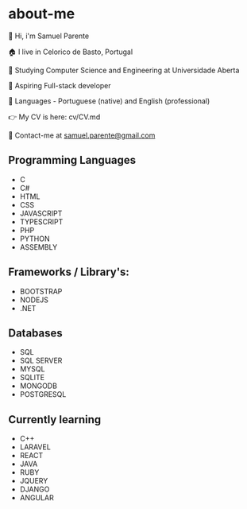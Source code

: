 
# about-me

:wave: Hi, i'm Samuel Parente

:house: I live in Celorico de Basto, Portugal

:school: Studying Computer Science and Engineering at Universidade Aberta

:muscle: Aspiring Full-stack developer

:flags: Languages -  Portuguese (native) and English (professional)

:point_right: My CV is here: cv/CV.md

:e-mail: Contact-me at samuel.parente@gmail.com



## Programming Languages
- C
- C#
- HTML
- CSS
- JAVASCRIPT
- TYPESCRIPT
- PHP
- PYTHON
- ASSEMBLY

## Frameworks / Library's:
- BOOTSTRAP
- NODEJS
- .NET

## Databases
- SQL
- SQL SERVER
- MYSQL
- SQLITE
- MONGODB
- POSTGRESQL

## Currently learning
- C++
- LARAVEL
- REACT
- JAVA
- RUBY
- JQUERY
- DJANGO
- ANGULAR


